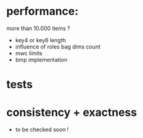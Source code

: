 
# performance:

more than 10.000 items ?

* key4 or key6 length
* influence of roles bag dims count
* mwc limits
* bmp implementation

# tests

# consistency + exactness

* to be checked soon !


